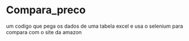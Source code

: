 # Compara_preco
 um codigo que pega os dados de uma tabela excel e usa o selenium para compara com o site da amazon
